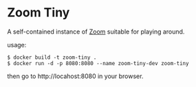 
Zoom Tiny
=========

A self-contained instance of [Zoom](https://github.com/dsilabs/zoom) suitable for playing around.


usage:

    $ docker build -t zoom-tiny .
    $ docker run -d -p 8080:8080 --name zoom-tiny-dev zoom-tiny

then go to http://locahost:8080 in your browser.
